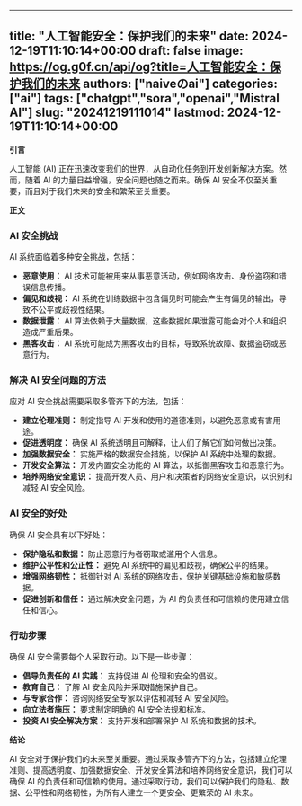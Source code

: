 
---
title: "人工智能安全：保护我们的未来"
date: 2024-12-19T11:10:14+00:00
draft: false
image: https://og.g0f.cn/api/og?title=人工智能安全：保护我们的未来
authors: ["naiveのai"]
categories: ["ai"]
tags: ["chatgpt","sora","openai","Mistral AI"]
slug: "20241219111014"
lastmod: 2024-12-19T11:10:14+00:00
---
**引言**

人工智能 (AI) 正在迅速改变我们的世界，从自动化任务到开发创新解决方案。然而，随着 AI 的力量日益增强，安全问题也随之而来。确保 AI 安全不仅至关重要，而且对于我们未来的安全和繁荣至关重要。

**正文**

### AI 安全挑战

AI 系统面临着多种安全挑战，包括：

- **恶意使用：** AI 技术可能被用来从事恶意活动，例如网络攻击、身份盗窃和错误信息传播。
- **偏见和歧视：** AI 系统在训练数据中包含偏见时可能会产生有偏见的输出，导致不公平或歧视性结果。
- **数据泄露：** AI 算法依赖于大量数据，这些数据如果泄露可能会对个人和组织造成严重后果。
- **黑客攻击：** AI 系统可能成为黑客攻击的目标，导致系统故障、数据盗窃或恶意行为。

### 解决 AI 安全问题的方法

应对 AI 安全挑战需要采取多管齐下的方法，包括：

- **建立伦理准则：** 制定指导 AI 开发和使用的道德准则，以避免恶意或有害用途。
- **促进透明度：** 确保 AI 系统透明且可解释，让人们了解它们如何做出决策。
- **加强数据安全：** 实施严格的数据安全措施，以保护 AI 系统中处理的数据。
- **开发安全算法：** 开发内置安全功能的 AI 算法，以抵御黑客攻击和恶意行为。
- **培养网络安全意识：** 提高开发人员、用户和决策者的网络安全意识，以识别和减轻 AI 安全风险。

### AI 安全的好处

确保 AI 安全具有以下好处：

- **保护隐私和数据：** 防止恶意行为者窃取或滥用个人信息。
- **维护公平性和公正性：** 避免 AI 系统中的偏见和歧视，确保公平的结果。
- **增强网络韧性：** 抵御针对 AI 系统的网络攻击，保护关键基础设施和敏感数据。
- **促进创新和信任：** 通过解决安全问题，为 AI 的负责任和可信赖的使用建立信任和信心。

### 行动步骤

确保 AI 安全需要每个人采取行动。以下是一些步骤：

- **倡导负责任的 AI 实践：** 支持促进 AI 伦理和安全的倡议。
- **教育自己：** 了解 AI 安全风险并采取措施保护自己。
- **与专家合作：** 咨询网络安全专家以评估和减轻 AI 安全风险。
- **向立法者施压：** 要求制定明确的 AI 安全法规和标准。
- **投资 AI 安全解决方案：** 支持开发和部署保护 AI 系统和数据的技术。

**结论**

AI 安全对于保护我们的未来至关重要。通过采取多管齐下的方法，包括建立伦理准则、提高透明度、加强数据安全、开发安全算法和培养网络安全意识，我们可以确保 AI 的负责任和可信赖的使用。通过采取行动，我们可以保护我们的隐私、数据、公平性和网络韧性，为所有人建立一个更安全、更繁荣的 AI 未来。